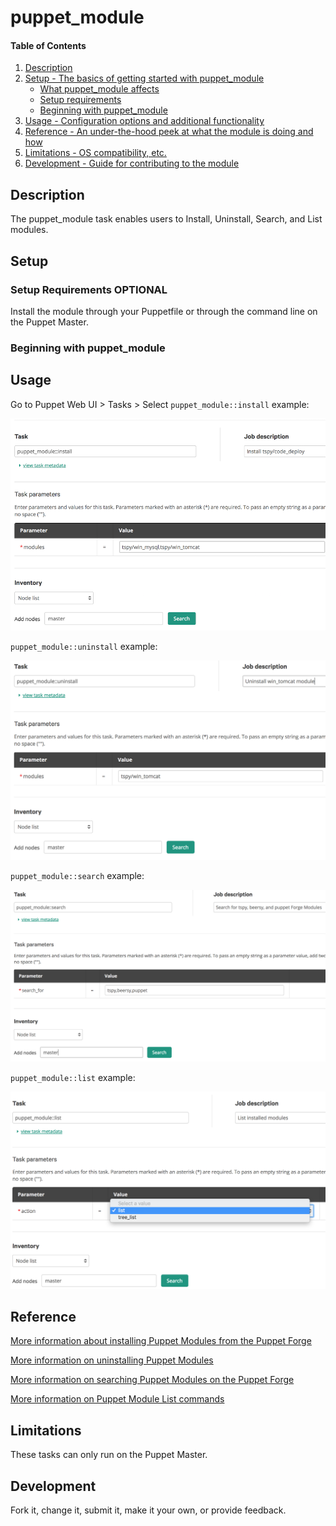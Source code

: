 
# puppet_module 

#### Table of Contents

1. [Description](#description)
2. [Setup - The basics of getting started with puppet_module](#setup)
    * [What puppet_module affects](#what-puppet_module-affects)
    * [Setup requirements](#setup-requirements)
    * [Beginning with puppet_module](#beginning-with-puppet_module)
3. [Usage - Configuration options and additional functionality](#usage)
4. [Reference - An under-the-hood peek at what the module is doing and how](#reference)
5. [Limitations - OS compatibility, etc.](#limitations)
6. [Development - Guide for contributing to the module](#development)

## Description

The puppet_module task enables users to Install, Uninstall, Search, and List modules.

## Setup

### Setup Requirements **OPTIONAL**

Install the module through your Puppetfile or through the command line on the Puppet Master.

### Beginning with puppet_module

## Usage

Go to Puppet Web UI > Tasks > Select `puppet_module::install` example:

![Image](https://github.com/tspeigner/puppet_module/raw/master/img/module_install_example_smallimg.png)

`puppet_module::uninstall` example:

![Image](https://github.com/tspeigner/puppet_module/raw/master/img/module_uninstall_example.png)

`puppet_module::search` example:

![Image](https://github.com/tspeigner/puppet_module/raw/master/img/module_search_example.png)

`puppet_module::list` example:

![Image](https://github.com/tspeigner/puppet_module/raw/master/img/module_list_example.png)

## Reference

[More information about installing Puppet Modules from the Puppet Forge](https://puppet.com/docs/puppet/5.3/modules_installing.html#install-modules-from-the-puppet-forge)

[More information on uninstalling Puppet Modules](https://puppet.com/docs/puppet/5.3/modules_installing.html#uninstalling-modules)

[More information on searching Puppet Modules on the Puppet Forge](https://puppet.com/docs/puppet/5.3/modules_installing.html#finding-forge-modules)

[More information on Puppet Module List commands](https://puppet.com/docs/puppet/5.3/modules_installing.html#listing-installed-modules)

## Limitations

These tasks can only run on the Puppet Master.

## Development

Fork it, change it, submit it, make it your own, or provide feedback.
